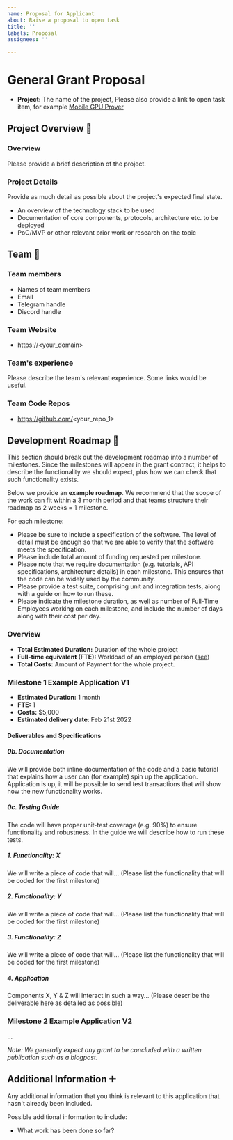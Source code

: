 ```yaml
---
name: Proposal for Applicant
about: Raise a proposal to open task
title: ''
labels: Proposal
assignees: ''

---
```


# General Grant Proposal

* **Project:** The name of the project, Please also provide a link to open task item, for example [Mobile GPU Prover](https://github.com/privacy-scaling-explorations/acceleration-program/blob/main/Open-Task/Open-Task-List.md#mobile-gpu-prover)

## Project Overview :page_facing_up: 

### Overview

Please provide a brief description of the project.

### Project Details 
Provide as much detail as possible about the project's expected final state.

* An overview of the technology stack to be used
* Documentation of core components, protocols, architecture etc. to be deployed
* PoC/MVP or other relevant prior work or research on the topic

## Team :busts_in_silhouette:

### Team members
* Names of team members
* Email
* Telegram handle
* Discord handle


### Team Website	
* https://<your_domain>

### Team's experience
Please describe the team's relevant experience. Some links would be useful.

### Team Code Repos
* https://github.com/<your_repo_1>


## Development Roadmap :nut_and_bolt: 

This section should break out the development roadmap into a number of milestones. Since the milestones will appear in the grant contract, it helps to describe the functionality we should expect, plus how we can check that such functionality exists.

Below we provide an **example roadmap**. We recommend that the scope of the work can fit within a 3 month period and that teams structure their roadmap as 2 weeks = 1 milestone. 

For each milestone:
* Please be sure to include a specification of the software. The level of detail must be enough so that we are able to verify that the software meets the specification.
* Please include total amount of funding requested per milestone.
* Please note that we require documentation (e.g. tutorials, API specifications, architecture details) in each milestone. This ensures that the code can be widely used by the community.
* Please provide a test suite, comprising unit and integration tests, along with a guide on how to run these.
* Please indicate the milestone duration, as well as number of Full-Time Employees working on each milestone, and include the number of days along with their cost per day.

### Overview
* **Total Estimated Duration:** Duration of the whole project
* **Full-time equivalent (FTE):**  Workload of an employed person ([see](https://en.wikipedia.org/wiki/Full-time_equivalent)) 
* **Total Costs:** Amount of Payment for the whole project.

### Milestone 1 Example Application V1
* **Estimated Duration:** 1 month
* **FTE:**  1
* **Costs:** $5,000
* **Estimated delivery date**: Feb 21st 2022

#### Deliverables and Specifications

##### 0b. Documentation

We will provide both inline documentation of the code and a basic tutorial that explains how a user can (for example) spin up the application. Application is up, it will be possible to send test transactions that will show how the new functionality works. 

##### 0c. Testing Guide

The code will have proper unit-test coverage (e.g. 90%) to ensure functionality and robustness. In the guide we will describe how to run these tests.

##### 1. Functionality: X

We will write a piece of code that will... (Please list the functionality that will be coded for the first milestone) 

##### 2. Functionality: Y 

We will write a piece of code that will... (Please list the functionality that will be coded for the first milestone) 

##### 3. Functionality: Z 

We will write a piece of code that will... (Please list the functionality that will be coded for the first milestone) 

##### 4. Application
Components X, Y & Z will interact in such a way... (Please describe the deliverable here as detailed as possible) 

### Milestone 2 Example Application V2
...

*Note: We generally expect any grant to be concluded with a written publication such as a blogpost.*

## Additional Information :heavy_plus_sign: 
Any additional information that you think is relevant to this application that hasn't already been included.

Possible additional information to include:
* What work has been done so far?
